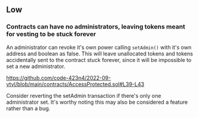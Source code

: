 ## Low

### Contracts can have no administrators, leaving tokens meant for vesting to be stuck forever

An administrator can revoke it's own power calling `setAdmin()` with it's own address and boolean as false. This will leave unallocated tokens and tokens accidentally sent to the contract stuck forever, since it will be impossible to set a new administrator.

https://github.com/code-423n4/2022-09-vtvl/blob/main/contracts/AccessProtected.sol#L39-L43

Consider reverting the setAdmin transaction if there's only one administrator set. It's worthy noting this may also be considered a feature rather than a bug.